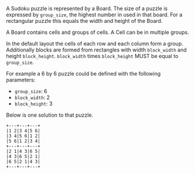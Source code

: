 A Sudoku puzzle is represented by a Board.  The size of a puzzle is
expressed by `group_size`, the highest number in used in that
board. For a rectangular puzzle this equals the width and height of
the Board.

A Board contains cells and groups of cells.
A Cell can be in multiple groups.

In the default layout the cells of each row and each column form a
group.  Additionally blocks are formed from rectangles with width
`block_width` and height `block_height`. `block_width` times
`block_height` MUST be equal to `group_size`.

For example a 6 by 6 puzzle could be defined with the following
parameters:

- `group_size`: 6
- `block_width`: 2
- `block_height`: 3

Below is one solution to that puzzle.

    +---+---+---+
    |1 2|3 4|5 6|
    |3 4|5 6|1 2|
    |5 6|1 2|3 4|
    +---+---+---+
    |2 1|4 3|6 5|
    |4 3|6 5|2 1|
    |6 5|2 1|4 3|
    +---+---+---+

